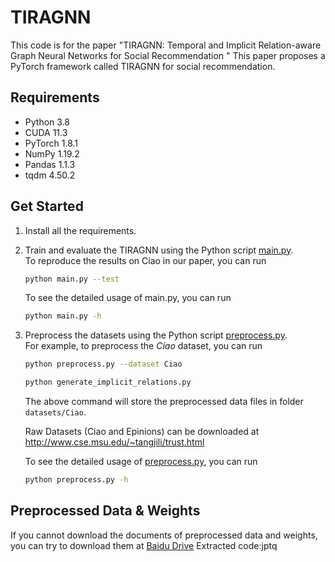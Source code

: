 # TIRAGNN
This code is for the paper "TIRAGNN: Temporal and Implicit Relation-aware Graph
Neural Networks for Social Recommendation
"
This paper proposes a PyTorch framework called TIRAGNN for social recommendation.




## Requirements
- Python 3.8
- CUDA 11.3
- PyTorch 1.8.1
- NumPy 1.19.2
- Pandas 1.1.3
- tqdm 4.50.2

## Get Started
1. Install all the requirements.

2. Train and evaluate the TIRAGNN using the Python script [main.py](main.py).  
   To reproduce the results on Ciao in our paper, you can run
   ```bash
   python main.py --test
   ```

   To see the detailed usage of main.py, you can run
   ```bash
   python main.py -h
   ```

3. Preprocess the datasets using the Python script [preprocess.py](preprocess.py).  
   For example, to preprocess the *Ciao* dataset, you can run
   ```bash
   python preprocess.py --dataset Ciao
   ```
   ```bash
   python generate_implicit_relations.py
   ```
   
   The above command will store the preprocessed data files in folder `datasets/Ciao`.

   Raw Datasets (Ciao and Epinions) can be downloaded at http://www.cse.msu.edu/~tangjili/trust.html 

   To see the detailed usage of [preprocess.py](preprocess.py), you can run
   ```bash
   python preprocess.py -h
   ```

## Preprocessed Data & Weights
If you cannot download the documents of preprocessed data and weights, you can try to download them at [Baidu Drive](https://pan.baidu.com/s/1G_lWXrTUrwcgbmeyrw1jyg )
Extracted code:jptq
